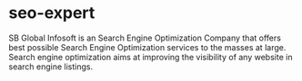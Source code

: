 seo-expert
==========

SB Global Infosoft is an Search Engine Optimization Company that offers best possible Search Engine Optimization services to the masses at large. Search engine optimization aims at improving the visibility of any website in search engine listings. 
